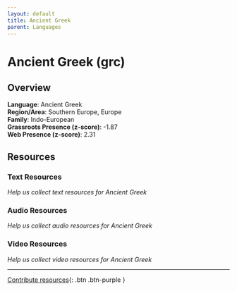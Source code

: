 ```yaml
---
layout: default
title: Ancient Greek
parent: Languages
---
```


# Ancient Greek (grc)

## Overview

**Language**: Ancient Greek  
**Region/Area**: Southern Europe, Europe  
**Family**: Indo-European  
**Grassroots Presence (z-score)**: -1.87  
**Web Presence (z-score)**: 2.31  

## Resources

### Text Resources
*Help us collect text resources for Ancient Greek*

### Audio Resources
*Help us collect audio resources for Ancient Greek*

### Video Resources
*Help us collect video resources for Ancient Greek*

---

[Contribute resources](https://forms.office.com/e/1SfLJx3u1r){: .btn .btn-purple }
